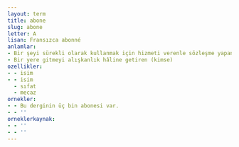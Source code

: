 ```yaml
---
layout: term
title: abone
slug: abone
letter: A
lisan: Fransızca abonné
anlamlar:
- Bir şeyi sürekli olarak kullanmak için hizmeti verenle sözleşme yapan kimse; sürdürümcü
- Bir yere gitmeyi alışkanlık hâline getiren (kimse)
ozellikler:
- - isim
- - isim
  - sıfat
  - mecaz
ornekler:
- - Bu derginin üç bin abonesi var.
- - ''
orneklerkaynak:
- - ''
- - ''
---
```

